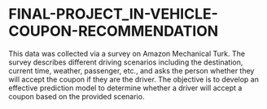 # FINAL-PROJECT_IN-VEHICLE-COUPON-RECOMMENDATION


This data was collected via a survey on Amazon Mechanical Turk. The survey describes different driving scenarios including the destination, current time, weather, passenger, etc., and asks the person whether they will accept the coupon if they are the driver. The objective is to develop an effective prediction model to determine whether a driver will accept a coupon based on the provided scenario.
